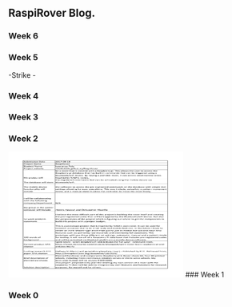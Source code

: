 RaspiRover Blog.
-------------


### Week 6

### Week 5

-Strike -

### Week 4


### Week 3


### Week 2
<img src="https://raw.githubusercontent.com/n01033296/RaspiRover/2c26a736d87c596a8dc41cfc425cca2c9fca1b9e/ProposalContentLawrencePuigRev02.pdf" alt="Proposal Content" width="350" height="250">
### Week 1

### Week 0
